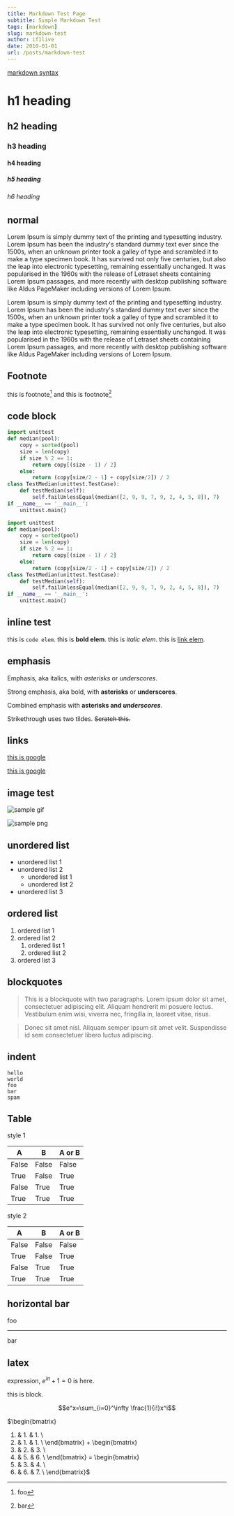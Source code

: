 ```yaml
---
title: Markdown Test Page
subtitle: Simple Markdown Test
tags: [markdown]
slug: markdown-test
author: if1live
date: 2010-01-01
url: /posts/markdown-test
---
```

[markdown syntax](http://daringfireball.net/projects/markdown/syntax)

# h1 heading
## h2 heading
### h3 heading
#### h4 heading
##### h5 heading
###### h6 heading

## normal
Lorem Ipsum is simply dummy text of the printing and typesetting industry. Lorem Ipsum has been the industry's standard dummy text ever since the 1500s, when an unknown printer took a galley of type and scrambled it to make a type specimen book. It has survived not only five centuries, but also the leap into electronic typesetting, remaining essentially unchanged. It was popularised in the 1960s with the release of Letraset sheets containing Lorem Ipsum passages, and more recently with desktop publishing software like Aldus PageMaker including versions of Lorem Ipsum.

Lorem Ipsum is simply dummy text of the printing and typesetting industry. Lorem Ipsum has been the industry's standard dummy text ever since the 1500s, when an unknown printer took a galley of type and scrambled it to make a type specimen book. It has survived not only five centuries, but also the leap into electronic typesetting, remaining essentially unchanged. It was popularised in the 1960s with the release of Letraset sheets containing Lorem Ipsum passages, and more recently with desktop publishing software like Aldus PageMaker including versions of Lorem Ipsum.

## Footnote

this is footnote[^1]
and this is footnote[^2]


## code block

```python
import unittest
def median(pool):
    copy = sorted(pool)
    size = len(copy)
    if size % 2 == 1:
        return copy[(size - 1) / 2]
    else:
        return (copy[size/2 - 1] + copy[size/2]) / 2
class TestMedian(unittest.TestCase):
    def testMedian(self):
        self.failUnlessEqual(median([2, 9, 9, 7, 9, 2, 4, 5, 8]), 7)
if __name__ == '__main__':
    unittest.main()
```

```python
import unittest
def median(pool):
    copy = sorted(pool)
    size = len(copy)
    if size % 2 == 1:
        return copy[(size - 1) / 2]
    else:
        return (copy[size/2 - 1] + copy[size/2]) / 2
class TestMedian(unittest.TestCase):
    def testMedian(self):
        self.failUnlessEqual(median([2, 9, 9, 7, 9, 2, 4, 5, 8]), 7)
if __name__ == '__main__':
    unittest.main()
```

## inline test
this is ```code elem```.
this is **bold elem**.
this is *italic elem*.
this is [link elem](/).

## emphasis

Emphasis, aka italics, with *asterisks* or _underscores_.

Strong emphasis, aka bold, with **asterisks** or __underscores__.

Combined emphasis with **asterisks and _underscores_**.

Strikethrough uses two tildes. ~~Scratch this.~~

## links

[this is google](https://google.com)

[this is google][google]

## image test
![sample gif]({attach}markdown-test/sidetail-sora.gif)

![sample png][sora-png]


## unordered list
* unordered list 1
* unordered list 2
    * unordered list 1
    * unordered list 2
* unordered list 3

## ordered list
1.  ordered list 1
1.  ordered list 2
    1.  ordered list 1
    1.  ordered list 2
1.  ordered list 3

## blockquotes
> This is a blockquote with two paragraphs. Lorem ipsum dolor sit amet,
consectetuer adipiscing elit. Aliquam hendrerit mi posuere lectus.
Vestibulum enim wisi, viverra nec, fringilla in, laoreet vitae, risus.

> Donec sit amet nisl. Aliquam semper ipsum sit amet velit. Suspendisse
id sem consectetuer libero luctus adipiscing.

## indent

    hello
    world
    foo
    bar
    spam

## Table

style 1

|  A  |  B    | A or B |
|-----|-------|--------|
|False| False | False  |
|True | False | True   |
|False| True  | True   |
|True | True  | True   |

style 2

  A  |  B    | A or B 
-----|-------|--------
False| False | False
True | False | True
False| True  | True
True | True  | True


## horizontal bar

foo

---

bar

## latex

expression, $e^{i\pi} + 1 = 0$ is here.

this is block.

$$e^x=\sum_{i=0}^\infty \frac{1}{i!}x^i$$

$\begin{bmatrix}
  1. & 1. & 1. \\
  1. & 1. & 1. \\
\end{bmatrix} +
\begin{bmatrix}
  1. & 2. & 3. \\
  4. & 5. & 6. \\
\end{bmatrix} =
\begin{bmatrix}
  2. & 3. & 4. \\
  5. & 6. & 7. \\
\end{bmatrix}$

[^1]: foo
[^2]: bar

[sora-png]: {attach}markdown-test/sora-kasugano.png
[google]: https://google.com
